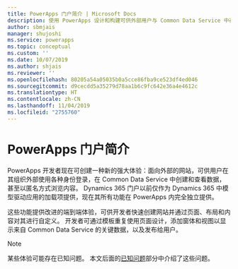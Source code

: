 ```yaml
---
title: PowerApps 门户简介 | Microsoft Docs
description: 使用 PowerApps 设计和构建可供外部用户与 Common Data Service 中存储的数据交互的网站。
author: sbmjais
manager: shujoshi
ms.service: powerapps
ms.topic: conceptual
ms.custom: ''
ms.date: 10/07/2019
ms.author: shjais
ms.reviewer: ''
ms.openlocfilehash: 80205a54a05035b0a5cce86fba9ce523df4ed046
ms.sourcegitcommit: d9cecdd5a35279d78aa1b6c9fc642e36a4e4612c
ms.translationtype: HT
ms.contentlocale: zh-CN
ms.lasthandoff: 11/04/2019
ms.locfileid: "2755760"
---
```

# <a name="what-is-powerapps-portals"></a>PowerApps 门户简介

PowerApps 开发者现在可创建一种新的强大体验：面向外部的网站，可供用户在其组织外部使用各种身份登录，在 Common Data Service 中创建和查看数据，甚至以匿名方式浏览内容。 Dynamics 365 门户以前仅作为 Dynamics 365 中模型驱动应用的加载项提供，现在其所有功能在 PowerApps 内完全独立提供。  

这些功能提供改进的端到端体验，可供开发者快速创建网站并通过页面、布局和内容对其进行自定义。 开发者可通过模板重复使用页面设计，添加窗体和视图以显示来自 Common Data Service 的关键数据，以及发布给用户。

> [!NOTE]
> 某些体验可能存在已知问题。 本文后面的[已知问题](known-issues.md)部分中介绍了这些问题。  


 


